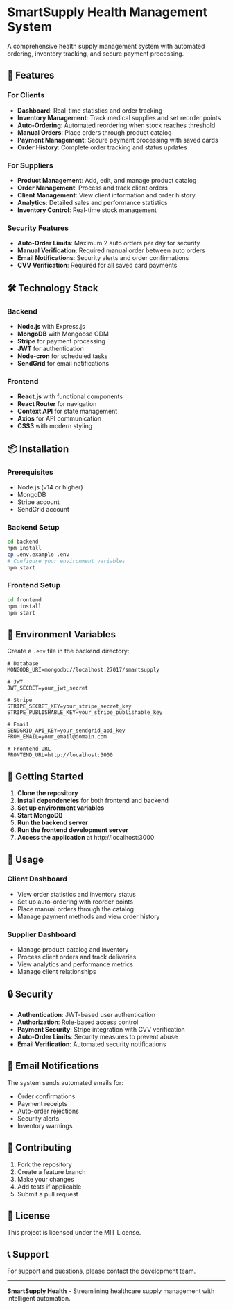 # SmartSupply Health Management System

A comprehensive health supply management system with automated ordering, inventory tracking, and secure payment processing.

## 🚀 Features

### For Clients
- **Dashboard**: Real-time statistics and order tracking
- **Inventory Management**: Track medical supplies and set reorder points
- **Auto-Ordering**: Automated reordering when stock reaches threshold
- **Manual Orders**: Place orders through product catalog
- **Payment Management**: Secure payment processing with saved cards
- **Order History**: Complete order tracking and status updates

### For Suppliers
- **Product Management**: Add, edit, and manage product catalog
- **Order Management**: Process and track client orders
- **Client Management**: View client information and order history
- **Analytics**: Detailed sales and performance statistics
- **Inventory Control**: Real-time stock management

### Security Features
- **Auto-Order Limits**: Maximum 2 auto orders per day for security
- **Manual Verification**: Required manual order between auto orders
- **Email Notifications**: Security alerts and order confirmations
- **CVV Verification**: Required for all saved card payments

## 🛠️ Technology Stack

### Backend
- **Node.js** with Express.js
- **MongoDB** with Mongoose ODM
- **Stripe** for payment processing
- **JWT** for authentication
- **Node-cron** for scheduled tasks
- **SendGrid** for email notifications

### Frontend
- **React.js** with functional components
- **React Router** for navigation
- **Context API** for state management
- **Axios** for API communication
- **CSS3** with modern styling

## 📦 Installation

### Prerequisites
- Node.js (v14 or higher)
- MongoDB
- Stripe account
- SendGrid account

### Backend Setup
```bash
cd backend
npm install
cp .env.example .env
# Configure your environment variables
npm start
```

### Frontend Setup
```bash
cd frontend
npm install
npm start
```

## 🔧 Environment Variables

Create a `.env` file in the backend directory:

```env
# Database
MONGODB_URI=mongodb://localhost:27017/smartsupply

# JWT
JWT_SECRET=your_jwt_secret

# Stripe
STRIPE_SECRET_KEY=your_stripe_secret_key
STRIPE_PUBLISHABLE_KEY=your_stripe_publishable_key

# Email
SENDGRID_API_KEY=your_sendgrid_api_key
FROM_EMAIL=your_email@domain.com

# Frontend URL
FRONTEND_URL=http://localhost:3000
```

## 🚀 Getting Started

1. **Clone the repository**
2. **Install dependencies** for both frontend and backend
3. **Set up environment variables**
4. **Start MongoDB**
5. **Run the backend server**
6. **Run the frontend development server**
7. **Access the application** at http://localhost:3000

## 📱 Usage

### Client Dashboard
- View order statistics and inventory status
- Set up auto-ordering with reorder points
- Place manual orders through the catalog
- Manage payment methods and view order history

### Supplier Dashboard
- Manage product catalog and inventory
- Process client orders and track deliveries
- View analytics and performance metrics
- Manage client relationships

## 🔒 Security

- **Authentication**: JWT-based user authentication
- **Authorization**: Role-based access control
- **Payment Security**: Stripe integration with CVV verification
- **Auto-Order Limits**: Security measures to prevent abuse
- **Email Verification**: Automated security notifications

## 📧 Email Notifications

The system sends automated emails for:
- Order confirmations
- Payment receipts
- Auto-order rejections
- Security alerts
- Inventory warnings

## 🤝 Contributing

1. Fork the repository
2. Create a feature branch
3. Make your changes
4. Add tests if applicable
5. Submit a pull request

## 📄 License

This project is licensed under the MIT License.

## 📞 Support

For support and questions, please contact the development team.

---

**SmartSupply Health** - Streamlining healthcare supply management with intelligent automation.


